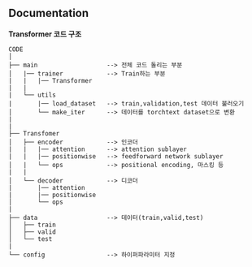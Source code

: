 ## Documentation

**Transformer 코드 구조**

    CODE
    │
    ├── main                   --> 전체 코드 돌리는 부분
    │   |── trainer            --> Train하는 부분
    |   |   |── Transformer 
    |   |   
    |   └── utils
    |       |── load_dataset   --> train,validation,test 데이터 불러오기 
    │       └── make_iter      --> 데이터를 torchtext dataset으로 변환
    |
    |
    ├── Transfomer
    │   ├── encoder            --> 인코더
    |   |   |── attention      --> attention sublayer
    |   |   |── positionwise   --> feedforward network sublayer
    │   |   └── ops            --> positional encoding, 마스킹 등  
    |   |
    │   └── decoder            --> 디코더
    |       |── attention
    |       |── positionwise
    │       └── ops   
    |
    ├── data                   --> 데이터(train,valid,test)
    │   ├── train 
    │   ├── valid  
    │   └── test  
    |
    └── config                 --> 하이퍼파라미터 지정
    
    